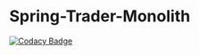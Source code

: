 # Spring-Trader-Monolith
[![Codacy Badge](https://api.codacy.com/project/badge/Grade/4dd9a4cc6c774c6e8b51e2bf42ff0801)](https://app.codacy.com/app/Vignesh-Durairaj/Spring-Trader-Monolith?utm_source=github.com&utm_medium=referral&utm_content=Vignesh-Durairaj/Spring-Trader-Monolith&utm_campaign=Badge_Grade_Dashboard)